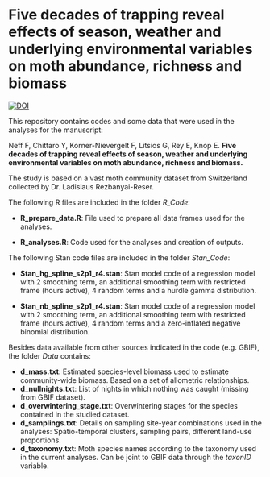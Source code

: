 # Five decades of trapping reveal effects of season, weather and underlying environmental variables on moth abundance, richness and biomass

[![DOI](https://zenodo.org/badge/DOI/10.5281/zenodo.14439275.svg)](https://doi.org/10.5281/zenodo.14439275)

This repository contains codes and some data that were used in the analyses for the manuscript:

Neff F, Chittaro Y, Korner-Nievergelt F, Litsios G, Rey E, Knop E. **Five decades of trapping reveal effects of season, weather and underlying environmental variables on moth abundance, richness and biomass.**

The study is based on a vast moth community dataset from Switzerland collected by Dr. Ladislaus Rezbanyai-Reser.

The following R files are included in the folder *R_Code*:

-   **R_prepare_data.R**: File used to prepare all data frames used for the analyses.

-   **R_analyses.R**: Code used for the analyses and creation of outputs.

The following Stan code files are included in the folder *Stan_Code*:

-   **Stan_hg_spline_s2p1_r4.stan**: Stan model code of a regression model with 2 smoothing term, an additional smoothing term with restricted frame (hours active), 4 random terms and a hurdle gamma distribution.

-   **Stan_nb_spline_s2p1_r4.stan**: Stan model code of a regression model with 2 smoothing term, an additional smoothing term with restricted frame (hours active), 4 random terms and a zero-inflated negative binomial distribution.

Besides data available from other sources indicated in the code (e.g. GBIF), the folder *Data* contains:

-   **d_mass.txt**: Estimated species-level biomass used to estimate community-wide biomass. Based on a set of allometric relationships.
-   **d_nullnights.txt**: List of nights in which nothing was caught (missing from GBIF dataset).
-   **d_overwintering_stage.txt**: Overwintering stages for the species contained in the studied dataset.
-   **d_samplings.txt**: Details on sampling site-year combinations used in the analyses: Spatio-temporal clusters, sampling pairs, different land-use proportions.
-   **d_taxonomy.txt**: Moth species names according to the taxonomy used in the current analyses. Can be joint to GBIF data through the *taxonID* variable.
